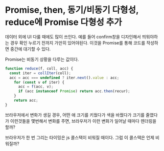# Promise, then, 동기/비동기 다형성, reduce에 Promise 다형성 추가

데이터 외에 UI 다룰 때에도 많이 쓰인다. 예를 들어 confirm창을 디자인해서 띄워야하는 경우 확인 누르기 전까지 가만히 있어야된다. 이것을 Promise를 통해 코드를 작성하면 중간에 대기할 수 있다.

Promise는 비동기 상황을 다루는 값이다.

```javascript
function reduce(f, coll, acc) {
  const iter = collIter(coll);
  acc = acc === undefined ? iter.next().value : acc;
    for (const v of iter) {
      acc = f(acc, v);
      if (acc instanceof Promise) return acc.then(recur);
    }
    return acc;
}
```

브라우저에서 변화가 생길 경우, 어떤 애 크기를 키웠다가 색을 바꿨다가 크기를 줄였다가 이런것들을 몇번해서 변화를 주면, 브라우저가 이런 변화가 일어날 때마다 렌더링을 할까?

브라우저가 한 번 그리는 타이밍은 js 콜스택이 비워질 때이다. 그럼 이 콜스택은 언제 비워질까?